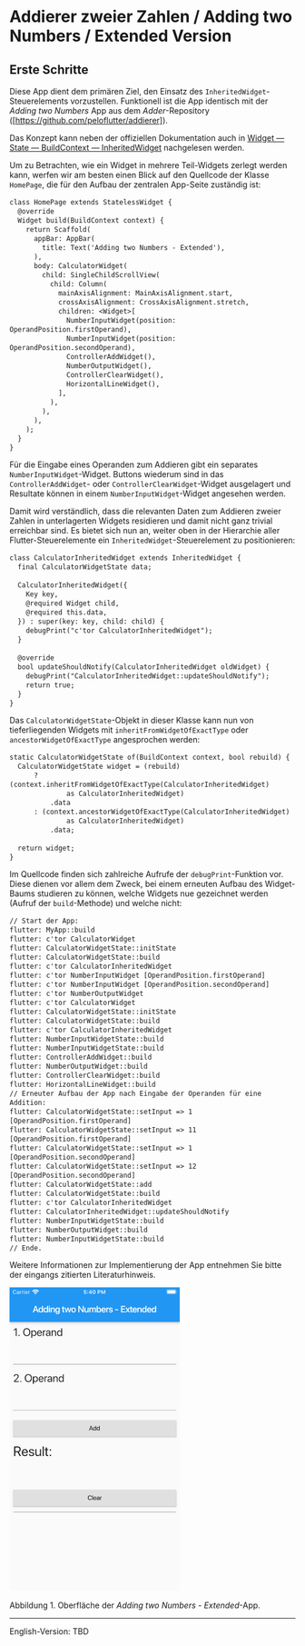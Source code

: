 # Addierer zweier Zahlen / Adding two Numbers / Extended Version

## Erste Schritte

Diese App dient dem primären Ziel, den Einsatz des `InheritedWidget`-Steuerelements vorzustellen.
Funktionell ist die App identisch mit der *Adding two Numbers* App aus dem *Adder*-Repository
([https://github.com/peloflutter/addierer]).

Das Konzept kann neben der offiziellen Dokumentation auch in [Widget — State — BuildContext — InheritedWidget](https://medium.com/flutter-community/widget-state-buildcontext-inheritedwidget-898d671b7956) nachgelesen werden.

Um zu Betrachten, wie ein Widget in mehrere Teil-Widgets zerlegt werden kann, werfen wir am besten einen Blick auf den Quellcode der Klasse `HomePage`,
die für den Aufbau der zentralen App-Seite zuständig ist:

```
class HomePage extends StatelessWidget {
  @override
  Widget build(BuildContext context) {
    return Scaffold(
      appBar: AppBar(
        title: Text('Adding two Numbers - Extended'),
      ),
      body: CalculatorWidget(
        child: SingleChildScrollView(
          child: Column(
            mainAxisAlignment: MainAxisAlignment.start,
            crossAxisAlignment: CrossAxisAlignment.stretch,
            children: <Widget>[
              NumberInputWidget(position: OperandPosition.firstOperand),
              NumberInputWidget(position: OperandPosition.secondOperand),
              ControllerAddWidget(),
              NumberOutputWidget(),
              ControllerClearWidget(),
              HorizontalLineWidget(),
            ],
          ),
        ),
      ),
    );
  }
}
```

Für die Eingabe eines Operanden zum Addieren gibt ein separates `NumberInputWidget`-Widget. Buttons wiederum sind in das `ControllerAddWidget`- oder `ControllerClearWidget`-Widget ausgelagert und Resultate 
können in einem `NumberInputWidget`-Widget angesehen werden.

Damit wird verständlich, dass die relevanten Daten zum Addieren zweier Zahlen in unterlagerten Widgets residieren und damit nicht ganz trivial erreichbar sind. Es bietet sich nun an,
weiter oben in der Hierarchie aller Flutter-Steuerelemente ein `InheritedWidget`-Steuerelement zu positionieren:

```
class CalculatorInheritedWidget extends InheritedWidget {
  final CalculatorWidgetState data;

  CalculatorInheritedWidget({
    Key key,
    @required Widget child,
    @required this.data,
  }) : super(key: key, child: child) {
    debugPrint("c'tor CalculatorInheritedWidget");
  }

  @override
  bool updateShouldNotify(CalculatorInheritedWidget oldWidget) {
    debugPrint("CalculatorInheritedWidget::updateShouldNotify");
    return true;
  }
}
```

Das `CalculatorWidgetState`-Objekt in dieser Klasse kann nun von tieferliegenden Widgets mit `inheritFromWidgetOfExactType` oder `ancestorWidgetOfExactType` angesprochen werden:

```
static CalculatorWidgetState of(BuildContext context, bool rebuild) {
  CalculatorWidgetState widget = (rebuild)
      ? (context.inheritFromWidgetOfExactType(CalculatorInheritedWidget)
              as CalculatorInheritedWidget)
          .data
      : (context.ancestorWidgetOfExactType(CalculatorInheritedWidget)
              as CalculatorInheritedWidget)
          .data;

  return widget;
}
```

Im Quellcode finden sich zahlreiche Aufrufe der `debugPrint`-Funktion vor. Diese dienen vor allem dem Zweck, bei einem erneuten Aufbau des Widget-Baums studieren zu können,
welche Widgets nue gezeichnet werden (Aufruf der `build`-Methode) und welche nicht:

```
// Start der App:
flutter: MyApp::build
flutter: c'tor CalculatorWidget
flutter: CalculatorWidgetState::initState
flutter: CalculatorWidgetState::build
flutter: c'tor CalculatorInheritedWidget
flutter: c'tor NumberInputWidget [OperandPosition.firstOperand]
flutter: c'tor NumberInputWidget [OperandPosition.secondOperand]
flutter: c'tor NumberOutputWidget
flutter: c'tor CalculatorWidget
flutter: CalculatorWidgetState::initState
flutter: CalculatorWidgetState::build
flutter: c'tor CalculatorInheritedWidget
flutter: NumberInputWidgetState::build
flutter: NumberInputWidgetState::build
flutter: ControllerAddWidget::build
flutter: NumberOutputWidget::build
flutter: ControllerClearWidget::build
flutter: HorizontalLineWidget::build
// Erneuter Aufbau der App nach Eingabe der Operanden für eine Addition:
flutter: CalculatorWidgetState::setInput => 1 [OperandPosition.firstOperand]
flutter: CalculatorWidgetState::setInput => 11 [OperandPosition.firstOperand]
flutter: CalculatorWidgetState::setInput => 1 [OperandPosition.secondOperand]
flutter: CalculatorWidgetState::setInput => 12 [OperandPosition.secondOperand]
flutter: CalculatorWidgetState::add
flutter: CalculatorWidgetState::build
flutter: c'tor CalculatorInheritedWidget
flutter: CalculatorInheritedWidget::updateShouldNotify
flutter: NumberInputWidgetState::build
flutter: NumberOutputWidget::build
flutter: NumberInputWidgetState::build
// Ende.
```

Weitere Informationen zur Implementierung der App entnehmen Sie bitte der eingangs zitierten Literaturhinweis.

<img src="assets/simple_adder_extended.png" width="300">

Abbildung 1. Oberfläche der *Adding two Numbers - Extended*-App.

***

English-Version: TBD
